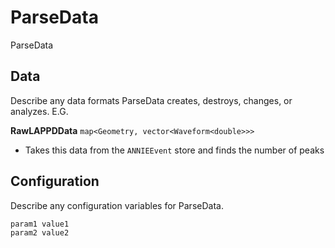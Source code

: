# ParseData

ParseData

## Data

Describe any data formats ParseData creates, destroys, changes, or analyzes. E.G.

**RawLAPPDData** `map<Geometry, vector<Waveform<double>>>`
* Takes this data from the `ANNIEEvent` store and finds the number of peaks


## Configuration

Describe any configuration variables for ParseData.

```
param1 value1
param2 value2
```
